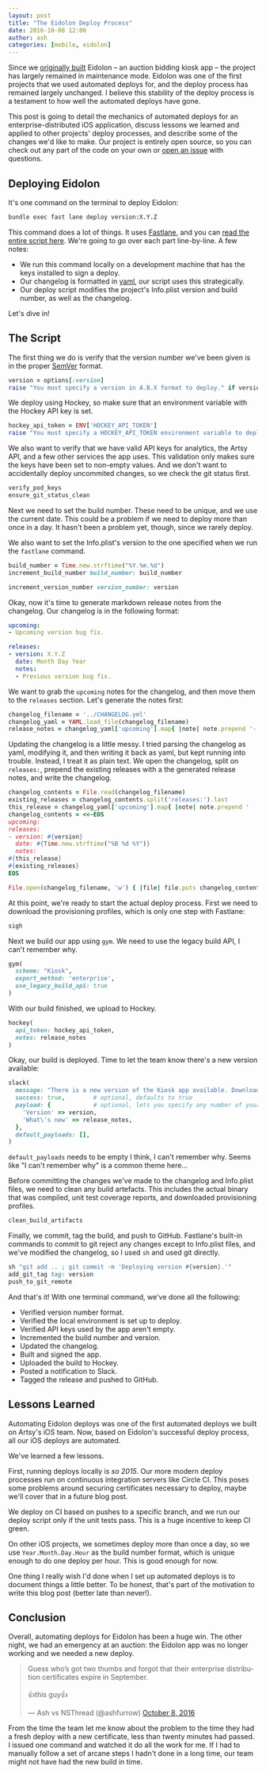 ```yaml
---
layout: post
title: "The Eidolon Deploy Process"
date: 2016-10-08 12:00
author: ash
categories: [mobile, eidolon]
---
```


Since we [originally built](http://artsy.github.io/blog/2014/11/13/eidolon-retrospective/) Eidolon – an auction bidding kiosk app – the project has largely remained in maintenance mode. Eidolon was one of the first projects that we used automated deploys for, and the deploy process has remained largely unchanged. I believe this stability of the deploy process is a testament to how well the automated deploys have gone. 

This post is going to detail the mechanics of automated deploys for an enterprise-distributed iOS application, discuss lessons we learned and applied to other projects' deploy processes, and describe some of the changes we'd like to make. Our project is entirely open source, so you can check out any part of the code on your own or [open an issue](https://github.com/artsy/eidolon/issues/new) with questions.

<!-- more -->

## Deploying Eidolon

It's one command on the terminal to deploy Eidolon:

```sh
bundle exec fast lane deploy version:X.Y.Z
```

This command does a lot of things. It uses [Fastlane](https://fastlane.tools), and you can [read the entire script here](https://github.com/artsy/eidolon/blob/a0aad31bccfe2b4abf648fc64892cc165be400b4/fastlane/Fastfile#L40-L131). We're going to go over each part line-by-line. A few notes:

- We run this command locally on a development machine that has the keys installed to sign a deploy.
- Our changelog is formatted in [yaml](https://en.wikipedia.org/wiki/YAML), our script uses this strategically.
- Our deploy script modifies the project's Info.plist version and build number, as well as the changelog.

Let's dive in!

## The Script

The first thing we do is verify that the version number we've been given is in the proper [SemVer](http://semver.org) format.

```rb
version = options[:version]
raise "You must specify a version in A.B.X format to deploy." if version.nil? || version.scan(/\d+\.\d+\.\d+/).length == 0
```

We deploy using Hockey, so make sure that an environment variable with the Hockey API key is set.

```rb
hockey_api_token = ENV['HOCKEY_API_TOKEN']
raise "You must specify a HOCKEY_API_TOKEN environment variable to deploy." if hockey_api_token.nil?
```

We also want to verify that we have valid API keys for analytics, the Artsy API, and a few other services the app uses. This validation only makes sure the keys have been set to non-empty values. And we don't want to accidentally deploy uncommited changes, so we check the git status first.

```rb
verify_pod_keys
ensure_git_status_clean
```

Next we need to set the build number. These need to be unique, and we use the current date. This could be a problem if we need to deploy more than once in a day. It hasn't been a problem yet, though, since we rarely deploy. 

We also want to set the Info.plist's version to the one specified when we run the `fastlane` command.

```rb
build_number = Time.new.strftime("%Y.%m.%d")
increment_build_number build_number: build_number

increment_version_number version_number: version
```

Okay, now it's time to generate markdown release notes from the changelog. Our changelog is in the following format:

```yaml
upcoming:
- Upcoming version bug fix.

releases:
- version: X.Y.Z
  date: Month Day Year
  notes:
  - Previous version bug fix.
```

We want to grab the `upcoming` notes for the changelog, and then move them to the `releases` section. Let's generate the notes first:

```rb
changelog_filename = '../CHANGELOG.yml'
changelog_yaml = YAML.load_file(changelog_filename)
release_notes = changelog_yaml['upcoming'].map{ |note| note.prepend '- ' }.join("\n")
```

Updating the changelog is a little messy. I tried parsing the changelog as yaml, modifying it, and then writing it back as yaml, but kept running into trouble. Instead, I treat it as plain text. We open the changelog, split on `releases:`, prepend the existing releases with a the generated release notes, and write the changelog.

```rb
changelog_contents = File.read(changelog_filename)
existing_releases = changelog_contents.split('releases:').last
this_release = changelog_yaml['upcoming'].map{ |note| note.prepend '  ' }.join("\n")
changelog_contents = <<-EOS
upcoming:
releases:
- version: #{version}
  date: #{Time.new.strftime("%B %d %Y")}
  notes:
#{this_release}
#{existing_releases}
EOS

File.open(changelog_filename, 'w') { |file| file.puts changelog_contents }
```

At this point, we're ready to start the actual deploy process. First we need to download the provisioning profiles, which is only one step with Fastlane:

```rb
sigh
```

Next we build our app using `gym`. We need to use the legacy build API, I can't remember why.

```rb
gym(
  scheme: "Kiosk",
  export_method: 'enterprise',
  use_legacy_build_api: true
)
```

With our build finished, we upload to Hockey.

```rb
hockey(
  api_token: hockey_api_token,
  notes: release_notes
)
```

Okay, our build is deployed. Time to let the team know there's a new version available:

```rb
slack(
  message: "There is a new version of the Kiosk app available. Download it at http://artsy.net/kioskbeta",
  success: true,        # optional, defaults to true
  payload: {            # optional, lets you specify any number of your own Slack attachments
    'Version' => version,
    'What\'s new' => release_notes,
  },
  default_payloads: [],
)
```

`default_payloads` needs to be empty I think, I can't remember why. Seems like "I can't remember why" is a common theme here...

Before committing the changes we've made to the changelog and Info.plist files, we need to clean any build artefacts. This includes the actual binary that was compiled, unit test coverage reports, and downloaded provisioning profiles.

```rb
clean_build_artifacts
```

Finally, we commit, tag the build, and push to GitHub. Fastlane's built-in commands to commit to git reject any changes except to Info.plist files, and we've modified the changelog, so I used `sh` and used git directly.

```rb
sh "git add .. ; git commit -m 'Deploying version #{version}.'"
add_git_tag tag: version
push_to_git_remote
```

And that's it! With one terminal command, we've done all the following:

- Verified version number format.
- Verified the local environment is set up to deploy.
- Verified API keys used by the app aren't empty.
- Incremented the build number and version.
- Updated the changelog.
- Built and signed the app.
- Uploaded the build to Hockey.
- Posted a notification to Slack.
- Tagged the release and pushed to GitHub.

## Lessons Learned

Automating Eidolon deploys was one of the first automated deploys we built on Artsy's iOS team. Now, based on Eidolon's successful deploy process, all our iOS deploys are automated.

We've learned a few lessons.

First, running deploys locally is _so 2015_. Our more modern deploy processes run on continuous integration servers like Circle CI. This poses some problems around securing certificates necessary to deploy, maybe we'll cover that in a future blog post.

We deploy on CI based on pushes to a specific branch, and we run our deploy script only if the unit tests pass. This is a huge incentive to keep CI green.

On other iOS projects, we sometimes deploy more than once a day, so we use `Year.Month.Day.Hour` as the build number format, which is unique enough to do one deploy per hour. This is good enough for now.

One thing I really wish I'd done when I set up automated deploys is to document things a little better. To be honest, that's part of the motivation to write this blog post (better late than never!).

## Conclusion

Overall, automating deploys for Eidolon has been a huge win. The other night, we had an emergency at an auction: the Eidolon app was no longer working and we needed a new deploy.

<blockquote class="twitter-tweet" data-lang="en"><p lang="en" dir="ltr">Guess who’s got two thumbs and forgot that their enterprise distribution certificates expire in September.<br><br>👍this guy👍</p>&mdash; Ash vs NSThread (@ashfurrow) <a href="https://twitter.com/ashfurrow/status/784548214527627266">October 8, 2016</a></blockquote> <script async src="//platform.twitter.com/widgets.js" charset="utf-8"></script>

From the time the team let me know about the problem to the time they had a fresh deploy with a new certificate, less than twenty minutes had passed. I issued one command and watched it do all the work for me. If I had to manually follow a set of arcane steps I hadn't done in a long time, our team might not have had the new build in time. 
